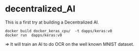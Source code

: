 # decentralized_AI

This is a first try at building a Decentralized AI.

```
docker build docker_keras_cpu/  -t dapps/keras:v0
docker run  dapps/keras:v0

```

=> It will train an AI to do OCR on the well known MNIST dataset.
